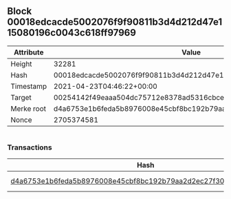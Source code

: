 ## Block 00018edcacde5002076f9f90811b3d4d212d47e115080196c0043c618ff97969

Attribute | Value
--- | ---
Height | 32281
Hash | 00018edcacde5002076f9f90811b3d4d212d47e115080196c0043c618ff97969
Timestamp | 2021-04-23T04:46:22+00:00
Target | 00254142f49eaaa504dc75712e8378ad5316cbcead634704b3734b6271167cc4
Merke root | d4a6753e1b6feda5b8976008e45cbf8bc192b79aa2d2ec27f30c91d9d53a2703
Nonce | 2705374581

```

```

### Transactions

Hash | Amount
--- | ---
[d4a6753e1b6feda5b8976008e45cbf8bc192b79aa2d2ec27f30c91d9d53a2703](d4a6753e1b6feda5b8976008e45cbf8bc192b79aa2d2ec27f30c91d9d53a2703.md) | 10.00000000 SKEPTI 
